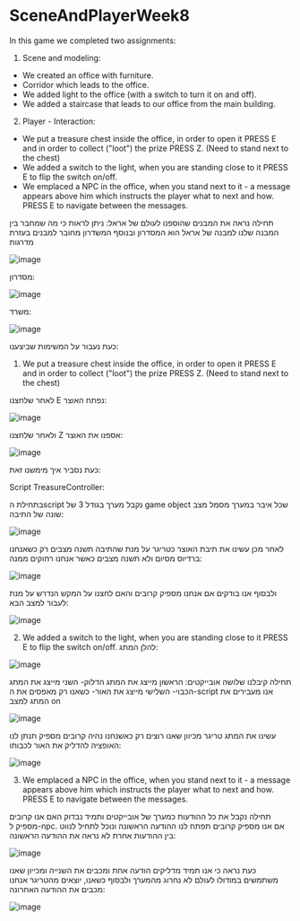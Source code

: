 # SceneAndPlayerWeek8

In this game we completed two assignments:

1) Scene and modeling:

* We created an office with furniture.
* Corridor which leads to the office.
* We added light to the office (with a switch to turn it on and off).
* We added a staircase that leads to our office from the main building.


2) Player - Interaction:

* We put a treasure chest inside the office, in order to open it PRESS E and in order to collect ("loot") the prize PRESS Z. (Need to stand next to the chest)
* We added a switch to the light, when you are standing close to it PRESS E to flip the switch on/off.
* We emplaced a NPC in the office, when you stand next to it - a message appears above him which instructs the player what to next and how. PRESS E to navigate between the messages.

תחילה נראה את המבנים שהוספנו לעולם של אראל:
ניתן לראות כי מה שמחבר בין המבנה שלנו למבנה של אראל הוא המסדרון ובנוסף המשדרון מחובר למבנים בעזרת מדרגות

![image](https://user-images.githubusercontent.com/73071299/145184092-aeb165e9-256f-4094-a557-d28eeaf74fd8.png)


מסדרון:

![image](https://user-images.githubusercontent.com/73071299/145184469-eb7f14ce-d957-462c-b963-06794bd862b9.png)

משרד:

![image](https://user-images.githubusercontent.com/73071299/145184676-efcafa04-4f34-4b46-8877-89625fa1a4ea.png)

כעת נעבור על המשימות שביצענו:

1) We put a treasure chest inside the office, in order to open it PRESS E and in order to collect ("loot") the prize PRESS Z. (Need to stand next to the chest)
 
לאחר שלחצנו E נפתח האוצר:

![image](https://user-images.githubusercontent.com/73071299/145185251-2bccb797-8e07-43de-8c15-d042081c35ef.png)


ולאחר שלחצנו Z אספנו את האוצר:

![image](https://user-images.githubusercontent.com/73071299/145185370-e6c3c7ad-7982-48f9-921f-03d7f5ca06ef.png)


כעת נסביר איך מימשנו זאת:

Script TreasureController:


בתחילת הscript נקבל מערך בגודל 3 של game object שכל  איבר במערך מסמל מצב שונה של התיבה:

![image](https://user-images.githubusercontent.com/73071299/145186021-3a55ef4e-afbe-499f-a9c1-cdb87af281e0.png)


לאחר מכן עשינו את תיבת האוצר כטריגר על מנת שהתיבה תשנה מצבים רק כשאנחנו ברדיוס מסיום ולא תשנה מצבים כאשר אנחנו רחוקים ממנה:

![image](https://user-images.githubusercontent.com/73071299/145186353-fa4fa983-0fb3-44f8-8728-0739d8d562b5.png)


ולבסוף אנו בודקים אם אנחנו מספיק קרובים והאם לחצנו על המקש הנדרש על מנת לעבור למצב הבא:

![image](https://user-images.githubusercontent.com/73071299/145186499-6b04eb40-e8fd-4360-8817-8d05cbe5f5fe.png)


2) We added a switch to the light, when you are standing close to it PRESS E to flip the switch on/off.
להלן המתג:

![image](https://user-images.githubusercontent.com/73071299/145186950-a644949c-7d97-4e28-9b11-5925ed1d10b4.png)
 
תחילה קיבלנו שלושה אובייקטים:
הראשון מייצג את המתג הדלוק-
השני מייצג את המתג הכבוי-
השלישי מייצג את האור-
כשאנו רק מאפסים את ה-script אנו מעבירים את המתג למצב on

![image](https://user-images.githubusercontent.com/73071299/145187197-a990d689-aacb-4361-91bb-b9fac398f487.png)

עשינו את המתג טריגר מכיוון שאנו רוצים רק כאשנחנו נהיה קרובים מספיק תנתן לנו האופציה להדליק את האור לכבותו:

![image](https://user-images.githubusercontent.com/73071299/145187598-edacc262-13d5-4659-a2cc-ed402d314867.png)


3) We emplaced a NPC in the office, when you stand next to it - a message appears above him which instructs the player what to next and how. PRESS E to navigate between the messages.

תחילה נקבל את כל ההודעות כמערך של אובייקטים ותמיד נבדוק האם אנו קרובים מספיק ל-npc.
אם אנו מספיק קרובים תפתח לנו ההודעה הראשונה ונוכל לתחיל לנווט בין ההודעות אחרת לא נראה את ההודעה הראשונה:

![image](https://user-images.githubusercontent.com/73071299/145188347-d4e7042f-6f22-4089-9392-b314b8c40162.png)
 
 כעת נראה כי אנו תמיד מדליקים הודעה אחת ומכבים את השנייה ומכייון שאנו משתמשים במודולו לעולם לא נחרוג מהמערך ולבסוף כשאנו,
 יוצאים מהטריגר אנחנו מכבים את ההודעה האחרונה:
 
 ![image](https://user-images.githubusercontent.com/73071299/145188564-0e20127b-97cf-425c-b4e8-2ea02b9a7bb9.png)






